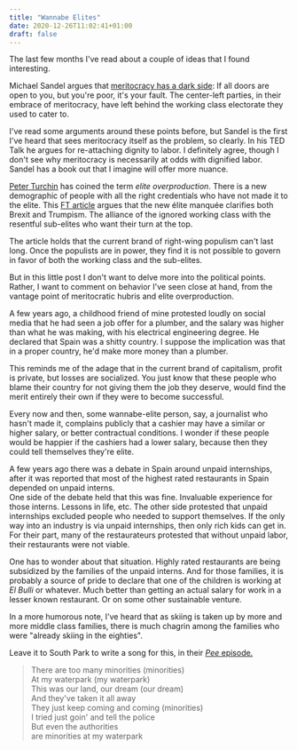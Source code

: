 ```yaml
---
title: "Wannabe Elites"
date: 2020-12-26T11:02:41+01:00
draft: false
---
```


The last few months I've read about a couple of ideas that I found interesting.

Michael Sandel argues that
[meritocracy has a dark side](https://www.youtube.com/watch?v=Qewckuxa9hw):
If all doors are open to
you, but you're poor, it's your fault. The center-left parties, in their embrace
of meritocracy, have left behind the working class electorate they used to cater
to.

I've read some arguments around these points before, but Sandel is the first I've
heard that sees meritocracy itself as the problem, so clearly. In his TED Talk he
argues for re-attaching dignity to labor. I definitely agree, though I don't see
why meritocracy is necessarily at odds with dignified labor. Sandel has a book
out that I imagine will offer more nuance.

[Peter Turchin](https://www.theatlantic.com/magazine/archive/2020/12/can-history-predict-future/616993/)
has coined the term *elite overproduction*. There is a new demographic
of people with all the right credentials who have not made it to the elite.
This [FT article](https://www.ft.com/content/0bf03db8-c61b-4222-8c76-4fb23988ec13)
argues that the new élite manquée clarifies both Brexit and Trumpism.
The alliance of the ignored working class with the resentful sub-elites who 
want their turn at the top.

The article holds that the current brand of right-wing populism can't last long. Once
the populists are in power, they find it is not possible to govern in favor of
both the working class and the sub-elites.

But in this little post I don't want to delve more into the political points.
Rather, I want to comment on behavior I've seen close at hand, from the vantage
point of meritocratic hubris and elite overproduction.

A few years ago, a childhood friend of mine protested loudly on social media
that he had seen a job offer for a plumber, and the salary was higher than what
he was making, with his electrical engineering degree. He declared that Spain
was a shitty country. I suppose the implication was that in a proper country,
he'd make more money than a plumber.

This reminds me of the adage that in the
current brand of capitalism, profit is private, but losses are socialized. You
just know that these people who blame their country for not giving them the job
they deserve, would find the merit entirely their own if they were to become
successful.

Every now and then, some wannabe-elite person, say, a journalist who hasn't made
it, complains publicly that a cashier may have a similar or higher salary, or
better contractual conditions. I wonder if these people would be happier if the
cashiers had a lower salary, because then they could tell themselves they're
elite.

A few years ago there was a debate in Spain around unpaid internships, after it
was reported that most of the highest rated restaurants in Spain depended on unpaid
interns. \
One side of the debate held that this was fine. Invaluable experience
for those interns. Lessons in life, etc. The other side protested that
unpaid internships excluded people who needed to support themselves. If the only
way into an industry is via unpaid internships, then only rich kids can get in.\
For their part, many of the restaurateurs protested that without unpaid labor,
their restaurants were not viable.

One has to wonder about that situation. Highly rated restaurants are being
subsidized by the families of the unpaid interns. And for those families, it is
probably a source of pride to declare that one of the children is working at *El
Bulli* or whatever. Much better than getting an actual salary for work in a
lesser known restaurant. Or on some other sustainable venture.

In a more humorous note, I've heard that as skiing is taken up by more and
more middle class families, there is much chagrin among the families who were
"already skiing in the eighties".

Leave it to South Park to write a song for this, in their
[*Pee* episode.](https://www.southparkstudios.com/episodes/xenush/south-park-pee-season-13-ep-14 )

> There are too many minorities (minorities) \
> At my waterpark (my waterpark) \
> This was our land, our dream (our dream) \
> And they've taken it all away \
> They just keep coming and coming (minorities) \
> I tried just goin' and tell the police \
> But even the authorities \
> are minorities at my waterpark

